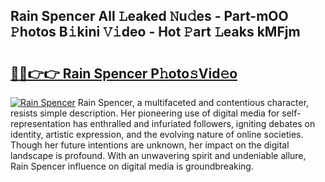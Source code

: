 ## Rain Spencer All 𝙻eaked 𝙽u𝚍es - Part-mOO 𝙿hotos B𝚒kini 𝚅𝚒deo - Hot 𝙿art 𝙻eaks kMFjm

# <h2><a href="http://ld1zy2.urlbe.top/?page=Rain+Spencer">🔗🔗👉👉 Rain Spencer P𝚑oto𝚜Vid𝚎o</a></h2>

[![Rain Spencer](https://i.imgur.com/eBuTRDB.gif)](http://ld1zy2.urlbe.top/?page=Rain+Spencer)
Rain Spencer, a multifaceted and contentious character, resists simple description. Her pioneering use of digital media for self-representation has enthralled and infuriated followers, igniting debates on identity, artistic expression, and the evolving nature of online societies. Though her future intentions are unknown, her impact on the digital landscape is profound. With an unwavering spirit and undeniable allure, Rain Spencer influence on digital media is groundbreaking.
